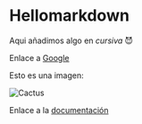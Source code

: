 # Hellomarkdown 

Aqui añadimos algo en *cursiva* :smiling_imp:

Enlace a [Google](https://www.google.com)

Esto es una imagen:

![Cactus](https://www.thecolvinco.com/es/c/wp-content/uploads/2020/06/1b-1024x1024.jpg)

Enlace a la [documentación](docs/index.md)
